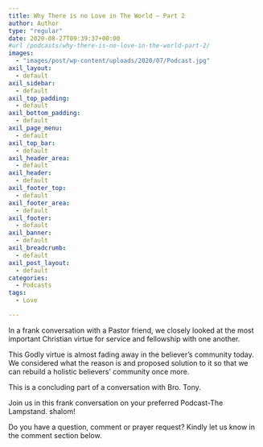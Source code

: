 ```yaml
---
title: Why There is no Love in The World – Part 2
author: Author
type: "regular"
date: 2020-08-27T09:39:37+00:00
#url /podcasts/why-there-is-no-love-in-the-world-part-2/
images: 
  - "images/post/wp-content/uploads/2020/07/Podcast.jpg"
axil_layout:
  - default
axil_sidebar:
  - default
axil_top_padding:
  - default
axil_bottom_padding:
  - default
axil_page_menu:
  - default
axil_top_bar:
  - default
axil_header_area:
  - default
axil_header:
  - default
axil_footer_top:
  - default
axil_footer_area:
  - default
axil_footer:
  - default
axil_banner:
  - default
axil_breadcrumb:
  - default
axil_post_layout:
  - default
categories:
  - Podcasts
tags:
  - Love

---
```

In a frank conversation with a Pastor friend, we closely looked at the most important Christian virtue for service and fellowship with one another.

This Godly virtue is almost fading away in the believer’s community today. We considered what the reason is and proposed solution to it so that we can rebuild a holistic believers&#8217; community once more.

This is a concluding part of a conversation with Bro. Tony.

Join us in this frank conversation on your preferred Podcast-The Lampstand. shalom!

Do you have a question, comment or prayer request? Kindly let us know in the comment section below.